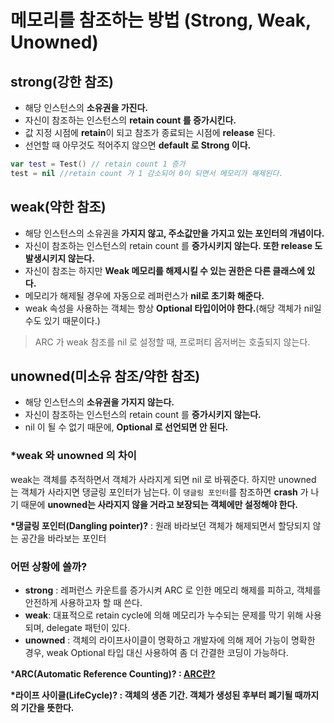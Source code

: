 # 메모리를 참조하는 방법 (Strong, Weak, Unowned)

## strong(강한 참조)
- 해당 인스턴스의 <b>소유권을 가진다.</b>
- 자신이 참조하는 인스턴스의 <b>retain count 를 증가시킨다.</b>
- 값 지정 시점에 <b>retain</b>이 되고 참조가 종료되는 시점에 <b>release</b> 된다.
- 선언할 때 아무것도 적어주지 않으면 <b>default 로 Strong 이다.</b>

```swift
var test = Test() // retain count 1 증가
test = nil //retain count 가 1 감소되어 0이 되면서 메모리가 해제된다.
```

## weak(약한 참조)
- 해당 인스턴스의 소유권을 <b>가지지 않고, 주소값만을 가지고 있는 포인터의 개념이다.</b>
- 자신이 참조하는 인스턴스의 retain count 를 <b>증가시키지 않는다. 또한 release 도 발생시키지 않는다.</b>
- 자신이 참조는 하지만 <b>Weak 메모리를 해제시킬 수 있는 권한은 다른 클래스에 있다.</b>
- 메모리가 해제될 경우에 자동으로 레퍼런스가 <b>nil로 초기화 해준다.</b>
- weak 속성을 사용하는 객체는 항상 <b>Optional 타입이어야 한다.</b>(해당 객체가 nil일 수도 있기 때문이다.)

> ARC 가 weak 참조를 nil 로 설정할 때, 프로퍼티 옵저버는 호출되지 않는다.

## unowned(미소유 참조/약한 참조)
- 해당 인스턴스의 <b>소유권을 가지지 않는다.</b>
- 자신이 참조하는 인스턴스의 retain count 를 <b>증가시키지 않는다.</b>
- nil 이 될 수 없기 때문에, <b>Optional 로 선언되면 안 된다.</b>

### *weak 와 unowned 의 차이
weak는 객체를 추적하면서 객체가 사라지게 되면 nil 로 바꿔준다.
하지만 unowned 는 객체가 사라지면 댕글링 포인터가 남는다.
이 ```댕글링 포인터```를 참조하면 <b>crash</b> 가 나기 때문에 <b>unowned는 사라지지 않을 거라고 보장되는 객체에만 설정해야 한다.</b>

<b>*댕글링 포인터(Dangling pointer)?</b> : 원래 바라보던 객체가 해제되면서 할당되지 않는 공간을 바라보는 포인터

### 어떤 상황에 쓸까?
- <b>strong</b> : 레퍼런스 카운트를 증가시켜 ARC 로 인한 메모리 해제를 피하고, 객체를 안전하게 사용하고자 할 때 쓴다.
- <b>weak</b>: 대표적으로 retain cycle에 의해 메모리가 누수되는 문제를 막기 위해 사용되며, delegate 패턴이 있다.
- <b>unowned</b> : 객체의 라이프사이클이 명확하고 개발자에 의해 제어 가능이 명확한 경우, weak Optional 타입 대신 사용하여 좀 더 간결한 코딩이 가능하다.

*<b>ARC(Automatic Reference Counting)?<b> : [ARC란?]("https://github.com/Mindohyeon/TIL/blob/main/Swift/ARC/ARC.md")

<b>*라이프 사이클(LifeCycle)?</b> : 객체의 생존 기간. 객체가 생성된 후부터 폐기될 때까지의 기간을 뜻한다.